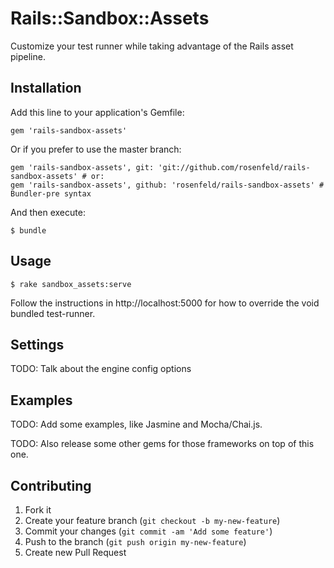 # Rails::Sandbox::Assets

Customize your test runner while taking advantage of the Rails asset pipeline.

## Installation

Add this line to your application's Gemfile:

    gem 'rails-sandbox-assets'

Or if you prefer to use the master branch:

    gem 'rails-sandbox-assets', git: 'git://github.com/rosenfeld/rails-sandbox-assets' # or:
    gem 'rails-sandbox-assets', github: 'rosenfeld/rails-sandbox-assets' # Bundler-pre syntax

And then execute:

    $ bundle

## Usage

    $ rake sandbox_assets:serve

Follow the instructions in http://localhost:5000 for how to override the void bundled test-runner.

## Settings

TODO: Talk about the engine config options

## Examples

TODO: Add some examples, like Jasmine and Mocha/Chai.js.

TODO: Also release some other gems for those frameworks on top of this one.

## Contributing

1. Fork it
2. Create your feature branch (`git checkout -b my-new-feature`)
3. Commit your changes (`git commit -am 'Add some feature'`)
4. Push to the branch (`git push origin my-new-feature`)
5. Create new Pull Request
